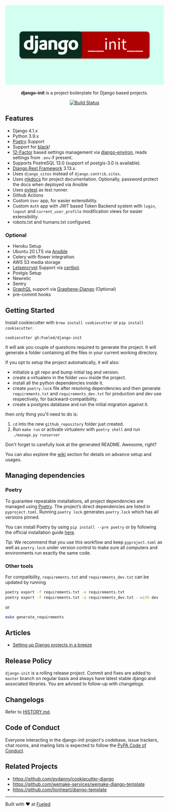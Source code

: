 <p align="center">
  <img src="https://raw.githubusercontent.com/Fueled/django-init/master/.github/django-init-logo.png">
</p>

<p align="center">
<strong>django-init</strong> is a project boilerplate for Django based projects.
</p>

<p align="center">
    <a href="https://travis-ci.com/Fueled/django-init"><img src="https://travis-ci.com/Fueled/django-init.svg?branch=master" alt='Build Status'></a>
</p>

## Features

- Django 4.1.x
- Python 3.9.x
- [Poetry][poetry] Support
- Support for [black](https://pypi.org/project/black/)!
- [12-Factor][12factor] based settings management via [django-environ], reads settings from `.env` if present.
- Supports PostreSQL 13.0 (support of postgis-3.0 is available).
- [Django Rest Framework][drf] 3.13.x.
- Uses `django_sites` instead of `django.contrib.sites`.
- Uses [mkdocs] for project documentation. Optionally, password protect the docs when deployed via Ansible
- Uses [pytest] as test runner.
- Github Actions
- Custom `User` app, for easier extensibility.
- Custom `Auth` app with JWT based Token Backend system with `login`, `logout` and `current_user_profile` modification views for easier extensibility.
- robots.txt and humans.txt configured.

### Optional
- Heroku Setup
- Ubuntu 20 LTS via [Ansible]
- Celery with flower integration.
- AWS S3 media storage
- [Letsencrypt](https://letsencrypt.org/) Support via [certbot](https://certbot.eff.org).
- Postgis Setup
- Newrelic
- Sentry
- [GraphQL](https://graphql.org/) support via [Graphene-Django](https://docs.graphene-python.org/projects/django/en/latest/) (Optional)
- pre-commit hooks


## Getting Started

Install cookiecutter with `brew install cookiecutter` or `pip install cookiecutter`.

```
cookiecutter gh:Fueled/django-init
```

It will ask you couple of questions required to generate the project. It will generate a folder containing all the files in your current working directory.

If you opt to setup the project automatically, it will also:
- initialize a git repo and bump initial tag and version.
- create a virtualenv in the folder `venv` inside the project.
- install all the python dependencies inside it.
- create `poetry.lock` file after resolving dependencies and then generate `requirements.txt` and `requirements_dev.txt` for production and dev use respectively, for backward-compatibility.
- create a postgres database and run the initial migration against it.

then only thing you'll need to do is:

1. `cd` into the new `github_repository` folder just created.
2. Run `make run` or activate virtualenv with `poetry shell` and run `./manage.py runserver`

Don't forget to carefully look at the generated README. Awesome, right?

You can also explore the [wiki] section for details on advance setup and usages.

## Managing dependencies

### Poetry

To guarantee repeatable installations, all project dependencies are managed using [Poetry](https://python-poetry.org/). The project’s direct dependencies are listed in `pyproject.toml`.
Running `poetry lock` generates `poetry.lock` which has all versions pinned.

You can install Poetry by using `pip install --pre poetry` or by following the official installation guide [here](https://github.com/python-poetry/poetry#installation).

*Tip:* We recommend that you use this workflow and keep `pyproject.toml` as well as `poetry.lock` under version control to make sure all computers and environments run exactly the same code.

### Other tools

For compatibility, `requirements.txt` and `requirements_dev.txt` can be updated by running

```bash
poetry export -f requirements.txt -o requirements.txt
poetry export -f requirements.txt -o requirements_dev.txt --with dev
```

or

```bash
make generate_requirements
```

## Articles

- [Setting up Django projects in a breeze](https://medium.com/fueled-engineering/setting-up-django-projects-in-a-breeze-36c715cc9a6f)

## Release Policy

`django-init` is a rolling release project. Commit and fixes are added to `master` branch on regular basis and always have latest stable django and associated libraries. You are advised to follow-up with changelogs.

## Changelogs

Refer to [HISTORY.md](HISTORY.md).

## Code of Conduct

Everyone interacting in the django-init project's codebase, issue trackers, chat rooms, and mailing lists is expected to follow the [PyPA Code of Conduct](https://www.pypa.io/en/latest/code-of-conduct/).

## Related Projects

- https://github.com/pydanny/cookiecutter-django
- https://github.com/wemake-services/wemake-django-template
- https://github.com/lionheart/django-template

--------

Built with ♥ at [Fueled](https://fueled.com)

[wiki]: https://github.com/Fueled/django-init/wiki
[poetry]: https://python-poetry.org/docs/
[mkdocs]: http://www.mkdocs.org/
[12factor]: http://12factor.net
[pytest]: http://pytest.org/
[django-environ]: https://github.com/joke2k/django-environ
[Ansible]: http://docs.ansible.com/index.html
[drf]: http://www.django-rest-framework.org/
